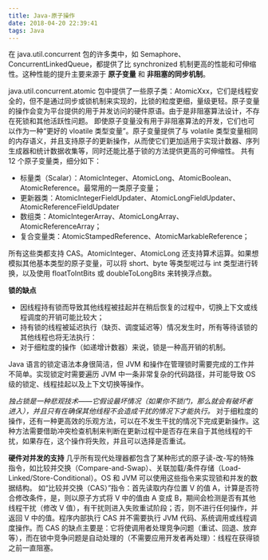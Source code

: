 ```yaml
---
title: Java-原子操作
date: 2018-04-20 22:39:41
tags: Java
---
```

在 java.util.concurrent 包的许多类中，如 Semaphore、ConcurrentLinkedQueue，都提供了比 synchronized 机制更高的性能和可伸缩性。这种性能的提升主要来源于 **原子变量** 和 **非阻塞的同步机制**。




java.util.concurrent.atomic 包中提供了一些原子类：AtomicXxx，它们是线程安全的，但不是通过同步或锁机制来实现的，比锁的粒度更细，量级更轻。原子变量的操作会变为平台提供的用于并发访问的硬件原语。由于是非阻塞算法设计，不存在死锁和其他活跃性问题。
即使原子变量没有用于非阻塞算法的开发，它们也可以作为一种“更好的 vloatile 类型变量”。原子变量提供了与 volatile 类型变量相同的内存语义，并且支持原子的更新操作，从而使它们更加适用于实现计数器、序列生成器和统计数据收集等，同时还能比基于锁的方法提供更高的可伸缩性。
共有 12 个原子变量类，细分如下：
* 标量类（Scalar）：AtomicInteger、AtomicLong、AtomicBoolean、AtomicReference。最常用的一类原子变量；
* 更新器类：AtomicIntegerFieldUpdater、AtomicLongFieldUpdater、AtomicReferenceFieldUpdater
* 数组类：AtomicIntegerArray、AtomicLongArray、AtomicReferenceArray；
* 复合变量类：AtomicStampedReference、AtomicMarkableReference；

所有这些类都支持 CAS。AtomicInteger、AtomicLong 还支持算术运算。如果想模拟其他基本类型的原子变量，可以将 short、byte 等类型呢过与 int 类型进行转换，以及使用 floatToIntBits 或 doubleToLongBits 来转换浮点数。


**锁的缺点**
* 因线程持有锁而导致其他线程被挂起并在稍后恢复的过程中，切换上下文或线程调度的开销可能比较大；
* 持有锁的线程被延迟执行（缺页、调度延迟等）情况发生时，所有等待该锁的其他线程也将无法执行：
* 对于细粒度的操作（如递增计数器）来说，锁是一种高开销的机制。

Java 语言的锁定语法本身很简洁，但 JVM 和操作在管理锁时需要完成的工作并不简单。实现锁定时需要遍历 JVM 中一条非常复杂的代码路径，并可能导致 OS 级的锁定、线程挂起以及上下文切换等操作。

_独占锁是一种悲观技术——它假设最坏情况（如果你不锁门，那么就会有破坏者进入），并且只有在确保其他线程不会造成干扰的情况下才能执行。_
对于细粒度的操作，还有一种更高效的乐观方法，可以在不发生干扰的情况下完成更新操作。这种方法需要借助冲突检查机制来判断在更新过程中是否存在来自于其他线程的干扰，如果存在，这个操作将失败，并且可以选择是否重试。

**硬件对并发的支持**
几乎所有现代处理器都包含了某种形式的原子读-改-写的特殊指令，如比较并交换（Compare-and-Swap）、关联加载/条件存储（Load-Linked/Store-Conditional）。OS 和 JVM 可以使用这些指令来实现锁和并发的数据结构。
如“比较并交换（CAS）”指令：首先读取内存位置 V 的值 A，计算是否符合修改条件，是，则以原子方式将 V 中的值由 A 变成 B，期间会检测是否有其他线程干扰（修改 V 值），有干扰则进入失败重试阶段；否，则不进行任何操作，并返回 V 中的值。程序内部执行 CAS 并不需要执行 JVM 代码、系统调用或线程调度操作。而 CAS 的缺点主要是：它将使调用者处理竞争问题（重试、回退、放弃等），而在锁中竞争问题是自动处理的（不需要应用开发者再处理）：线程在获得锁之前一直阻塞。
